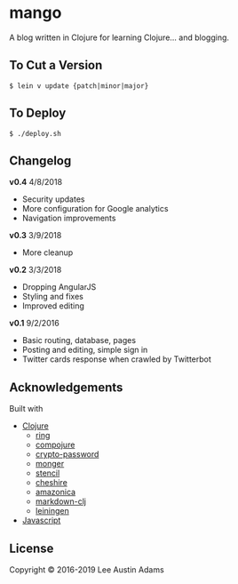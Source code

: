 # mango

A blog written in Clojure for learning Clojure... and blogging.

## To Cut a Version
`$ lein v update {patch|minor|major}`

## To Deploy
`$ ./deploy.sh`

## Changelog
**v0.4**
4/8/2018

* Security updates
* More configuration for Google analytics
* Navigation improvements

**v0.3**
3/9/2018

* More cleanup

**v0.2**
3/3/2018

* Dropping AngularJS
* Styling and fixes
* Improved editing

**v0.1**
9/2/2016

* Basic routing, database, pages
* Posting and editing, simple sign in
* Twitter cards response when crawled by Twitterbot

## Acknowledgements
Built with
* [Clojure](https://clojure.org)
  * [ring](http://ring-clojure.github.io/ring/)
  * [compojure](https://github.com/weavejester/compojure)
  * [crypto-password](https://github.com/weavejester/crypto-password)
  * [monger](http://clojuremongodb.info/)
  * [stencil](https://github.com/davidsantiago/stencil)
  * [cheshire](https://github.com/dakrone/cheshire)
  * [amazonica](https://github.com/mcohen01/amazonica)
  * [markdown-clj](https://github.com/yogthos/markdown-clj)
  * [leiningen](http://leiningen.org/)
* [Javascript](https://en.wikipedia.org/wiki/JavaScript)


## License

Copyright © 2016-2019 Lee Austin Adams
